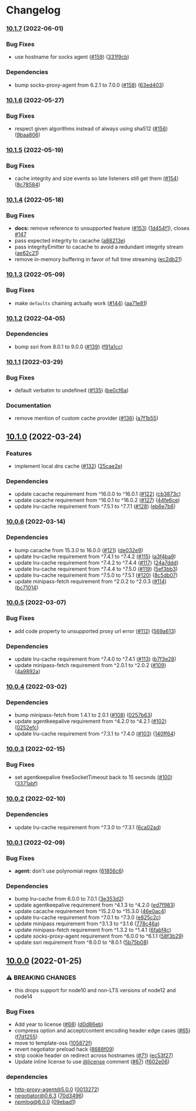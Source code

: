 # Changelog

### [10.1.7](https://github.com/npm/make-fetch-happen/compare/v10.1.6...v10.1.7) (2022-06-01)


### Bug Fixes

* use hostname for socks agent ([#159](https://github.com/npm/make-fetch-happen/issues/159)) ([331f9cb](https://github.com/npm/make-fetch-happen/commit/331f9cb273584da452994c6d9ce3e36df2bafb03))


### Dependencies

* bump socks-proxy-agent from 6.2.1 to 7.0.0 ([#158](https://github.com/npm/make-fetch-happen/issues/158)) ([63ed403](https://github.com/npm/make-fetch-happen/commit/63ed40395ea2c34313575b42e083a428b506fd88))

### [10.1.6](https://github.com/npm/make-fetch-happen/compare/v10.1.5...v10.1.6) (2022-05-27)


### Bug Fixes

* respect given algorithms instead of always using sha512 ([#156](https://github.com/npm/make-fetch-happen/issues/156)) ([9baa806](https://github.com/npm/make-fetch-happen/commit/9baa8065f32a89ebd49eb59258462c209a68f142))

### [10.1.5](https://github.com/npm/make-fetch-happen/compare/v10.1.4...v10.1.5) (2022-05-19)


### Bug Fixes

* cache integrity and size events so late listeners still get them ([#154](https://github.com/npm/make-fetch-happen/issues/154)) ([8c78584](https://github.com/npm/make-fetch-happen/commit/8c7858490aa5dc40e13d1c2580b5937836111a5b))

### [10.1.4](https://github.com/npm/make-fetch-happen/compare/v10.1.3...v10.1.4) (2022-05-18)


### Bug Fixes

* **docs:** remove reference to unsupported feature ([#153](https://github.com/npm/make-fetch-happen/issues/153)) ([1d454f1](https://github.com/npm/make-fetch-happen/commit/1d454f11877267e1f80a9cc42f8f249fe6ec887f)), closes [#147](https://github.com/npm/make-fetch-happen/issues/147)
* pass expected integrity to cacache ([a88213e](https://github.com/npm/make-fetch-happen/commit/a88213e6a5e3a74c746d326488e2e6e056a2df54))
* pass integrityEmitter to cacache to avoid a redundant integrity stream ([ae62c21](https://github.com/npm/make-fetch-happen/commit/ae62c21c70d2004bbaa967ae2b722890b4283cbb))
* remove in-memory buffering in favor of full time streaming ([ec2db21](https://github.com/npm/make-fetch-happen/commit/ec2db214e4d54a8ba81a4315b4b3f21e71181069))

### [10.1.3](https://github.com/npm/make-fetch-happen/compare/v10.1.2...v10.1.3) (2022-05-09)


### Bug Fixes

* make `defaults` chaining actually work ([#144](https://github.com/npm/make-fetch-happen/issues/144)) ([aa71e81](https://github.com/npm/make-fetch-happen/commit/aa71e817c71968f547f4d1756b1faf92db7b79ec))

### [10.1.2](https://github.com/npm/make-fetch-happen/compare/v10.1.1...v10.1.2) (2022-04-05)


### Dependencies

* bump ssri from 8.0.1 to 9.0.0 ([#139](https://github.com/npm/make-fetch-happen/issues/139)) ([f91a1cc](https://github.com/npm/make-fetch-happen/commit/f91a1ccd0ea2821a3686b4b8ffd3fad47c2aeabd))

### [10.1.1](https://github.com/npm/make-fetch-happen/compare/v10.1.0...v10.1.1) (2022-03-29)


### Bug Fixes

* default verbatim to undefined ([#135](https://github.com/npm/make-fetch-happen/issues/135)) ([be0cf6a](https://github.com/npm/make-fetch-happen/commit/be0cf6a15949c0511b40ed086aeab29fb86c2259))


### Documentation

* remove mention of custom cache provider ([#136](https://github.com/npm/make-fetch-happen/issues/136)) ([a7f1b55](https://github.com/npm/make-fetch-happen/commit/a7f1b554bc0072a1545d96f316e252ec52e81b23))

## [10.1.0](https://github.com/npm/make-fetch-happen/compare/v10.0.6...v10.1.0) (2022-03-24)


### Features

* implement local dns cache ([#132](https://github.com/npm/make-fetch-happen/issues/132)) ([25cae2e](https://github.com/npm/make-fetch-happen/commit/25cae2ec00c1b0549b40d3d076ed4beacea25ceb))


### Dependencies

* update cacache requirement from ^16.0.0 to ^16.0.1 ([#122](https://github.com/npm/make-fetch-happen/issues/122)) ([cb3873c](https://github.com/npm/make-fetch-happen/commit/cb3873cbe774e182d954c601af35c022783a5d5c))
* update cacache requirement from ^16.0.1 to ^16.0.2 ([#127](https://github.com/npm/make-fetch-happen/issues/127)) ([44fe6ce](https://github.com/npm/make-fetch-happen/commit/44fe6ce8c9326b181913564e4808fce7df6f589b))
* update lru-cache requirement from ^7.5.1 to ^7.7.1 ([#128](https://github.com/npm/make-fetch-happen/issues/128)) ([eb6e7b6](https://github.com/npm/make-fetch-happen/commit/eb6e7b657d0b9da6d1063d2ff3d9f08b3827c017))

### [10.0.6](https://www.github.com/npm/make-fetch-happen/compare/v10.0.5...v10.0.6) (2022-03-14)


### Dependencies

* bump cacache from 15.3.0 to 16.0.0 ([#121](https://www.github.com/npm/make-fetch-happen/issues/121)) ([de032e9](https://www.github.com/npm/make-fetch-happen/commit/de032e9018c459ee7acd76448ed198040beb3418))
* update lru-cache requirement from ^7.4.1 to ^7.4.2 ([#115](https://www.github.com/npm/make-fetch-happen/issues/115)) ([a3f4ba9](https://www.github.com/npm/make-fetch-happen/commit/a3f4ba975247f31a803be9afd95fc652e4043cc6))
* update lru-cache requirement from ^7.4.2 to ^7.4.4 ([#117](https://www.github.com/npm/make-fetch-happen/issues/117)) ([24a7ddd](https://www.github.com/npm/make-fetch-happen/commit/24a7ddd3a6970cc9b0d92807c9db002fcb53a913))
* update lru-cache requirement from ^7.4.4 to ^7.5.0 ([#119](https://www.github.com/npm/make-fetch-happen/issues/119)) ([5ef3bb3](https://www.github.com/npm/make-fetch-happen/commit/5ef3bb38b4fd122d5ffc012420e94a623a3d300d))
* update lru-cache requirement from ^7.5.0 to ^7.5.1 ([#120](https://www.github.com/npm/make-fetch-happen/issues/120)) ([8c5db07](https://www.github.com/npm/make-fetch-happen/commit/8c5db07f31f422de646026d7fb437bc4a6233473))
* update minipass-fetch requirement from ^2.0.2 to ^2.0.3 ([#114](https://www.github.com/npm/make-fetch-happen/issues/114)) ([bc71014](https://www.github.com/npm/make-fetch-happen/commit/bc71014c485a6963d8b6f5d8a3af793465bf9b39))

### [10.0.5](https://www.github.com/npm/make-fetch-happen/compare/v10.0.4...v10.0.5) (2022-03-07)


### Bug Fixes

* add code property to unsupported proxy url error ([#112](https://www.github.com/npm/make-fetch-happen/issues/112)) ([569a613](https://www.github.com/npm/make-fetch-happen/commit/569a6136b0ded34edd5de3584f518233fc720fcd))


### Dependencies

* update lru-cache requirement from ^7.4.0 to ^7.4.1 ([#113](https://www.github.com/npm/make-fetch-happen/issues/113)) ([b7f3e28](https://www.github.com/npm/make-fetch-happen/commit/b7f3e28f07c0e023dc6b616f61957fc49b3fdd2c))
* update minipass-fetch requirement from ^2.0.1 to ^2.0.2 ([#109](https://www.github.com/npm/make-fetch-happen/issues/109)) ([4a9892a](https://www.github.com/npm/make-fetch-happen/commit/4a9892a0fbf79965ed272d9bc5422c4525e7a990))

### [10.0.4](https://www.github.com/npm/make-fetch-happen/compare/v10.0.3...v10.0.4) (2022-03-02)


### Dependencies

* bump minipass-fetch from 1.4.1 to 2.0.1 ([#108](https://www.github.com/npm/make-fetch-happen/issues/108)) ([0257b63](https://www.github.com/npm/make-fetch-happen/commit/0257b637dde5831c9a9f1f652282d7818bebfa4a))
* update agentkeepalive requirement from ^4.2.0 to ^4.2.1 ([#102](https://www.github.com/npm/make-fetch-happen/issues/102)) ([0252efc](https://www.github.com/npm/make-fetch-happen/commit/0252efcb934c2b3d95af366d79b26d74aa477ca9))
* update lru-cache requirement from ^7.3.1 to ^7.4.0 ([#103](https://www.github.com/npm/make-fetch-happen/issues/103)) ([140ff64](https://www.github.com/npm/make-fetch-happen/commit/140ff64e90962ba5b8f7be7ef39446a669cfe572))

### [10.0.3](https://www.github.com/npm/make-fetch-happen/compare/v10.0.2...v10.0.3) (2022-02-15)


### Bug Fixes

* set agentkeepalive freeSocketTimeout back to 15 seconds ([#100](https://www.github.com/npm/make-fetch-happen/issues/100)) ([3371abf](https://www.github.com/npm/make-fetch-happen/commit/3371abf9e342d75bdc063b346bdefedd573f55a9))

### [10.0.2](https://www.github.com/npm/make-fetch-happen/compare/v10.0.1...v10.0.2) (2022-02-10)


### Dependencies

* update lru-cache requirement from ^7.3.0 to ^7.3.1 ([6ca02ad](https://www.github.com/npm/make-fetch-happen/commit/6ca02ad504a7eaf62e81cf170cd5e947ef79584d))

### [10.0.1](https://www.github.com/npm/make-fetch-happen/compare/v10.0.0...v10.0.1) (2022-02-09)


### Bug Fixes

* **agent:** don't use polynomial regex ([61856c6](https://www.github.com/npm/make-fetch-happen/commit/61856c65149f74ab353d8d6d401e90abb6f30950))


### Dependencies

* bump lru-cache from 6.0.0 to 7.0.1 ([3e353d2](https://www.github.com/npm/make-fetch-happen/commit/3e353d2bf7ce035346295eb5ffd5c2d169466537))
* update agentkeepalive requirement from ^4.1.3 to ^4.2.0 ([ed7f983](https://www.github.com/npm/make-fetch-happen/commit/ed7f98364f9a5b11c8fc5fd088c68d04df42415d))
* update cacache requirement from ^15.2.0 to ^15.3.0 ([46e0ac4](https://www.github.com/npm/make-fetch-happen/commit/46e0ac4f54a2cdf4ec925768238073ac941ed8d9))
* update lru-cache requirement from ^7.0.1 to ^7.3.0 ([e825c2c](https://www.github.com/npm/make-fetch-happen/commit/e825c2c26d41fe9076031c62827c5dc91898837e))
* update minipass requirement from ^3.1.3 to ^3.1.6 ([778c46a](https://www.github.com/npm/make-fetch-happen/commit/778c46a42e0e674d61bcce38cb248263c5a1149f))
* update minipass-fetch requirement from ^1.3.2 to ^1.4.1 ([6fabf4c](https://www.github.com/npm/make-fetch-happen/commit/6fabf4c23c8a33dce221ea2fac8cb1ecd14767a1))
* update socks-proxy-agent requirement from ^6.0.0 to ^6.1.1 ([58f3b29](https://www.github.com/npm/make-fetch-happen/commit/58f3b291eaec6bd6ce534de51ee8db9dd8348e4a))
* update ssri requirement from ^8.0.0 to ^8.0.1 ([5b75b08](https://www.github.com/npm/make-fetch-happen/commit/5b75b089a66c9c26564034d55dc0d04f5f59a515))

## [10.0.0](https://www.github.com/npm/make-fetch-happen/compare/v9.1.0...v10.0.0) (2022-01-25)


### ⚠ BREAKING CHANGES

* this drops support for node10 and non-LTS versions of node12 and node14

### Bug Fixes

* Add year to license ([#68](https://www.github.com/npm/make-fetch-happen/issues/68)) ([d0d86eb](https://www.github.com/npm/make-fetch-happen/commit/d0d86eb42fa16b7d5de51d77c69255efb437daf6))
* compress option and accept/content encoding header edge cases ([#65](https://www.github.com/npm/make-fetch-happen/issues/65)) ([f7d1255](https://www.github.com/npm/make-fetch-happen/commit/f7d1255951f936713a260efc85d4727f2b05eafe))
* move to template-oss ([105872f](https://www.github.com/npm/make-fetch-happen/commit/105872f6fede073c1423d8b7548afdfcad06b89a))
* revert negotiator preload hack ([8688f09](https://www.github.com/npm/make-fetch-happen/commit/8688f0952cb5710f6e802ae2858d6f00efc2d71d))
* strip cookie header on redirect across hostnames ([#71](https://www.github.com/npm/make-fetch-happen/issues/71)) ([ec53f27](https://www.github.com/npm/make-fetch-happen/commit/ec53f27335a8d1b981c7d32e941e71e4d2851efb))
* Update inline license to use [@license](https://www.github.com/license) comment ([#67](https://www.github.com/npm/make-fetch-happen/issues/67)) ([f602e06](https://www.github.com/npm/make-fetch-happen/commit/f602e0644c435f7f68b5c17b1b275ad0829b260f))


### dependencies

* http-proxy-agent@5.0.0 ([0013272](https://www.github.com/npm/make-fetch-happen/commit/00132720316b4ed5df66240fe0860f914378addf))
* negotiator@0.6.3 ([70d3496](https://www.github.com/npm/make-fetch-happen/commit/70d3496dbf5badb1fae60fb6bf454313ee6d4648))
* npmlog@6.0.0 ([09ebad1](https://www.github.com/npm/make-fetch-happen/commit/09ebad1c3394ca430a0b65848e9169df1872a35c))
